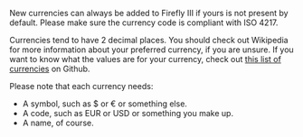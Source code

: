 New currencies can always be added to Firefly III if yours is not present by default. Please make sure the currency code is compliant with ISO 4217.

Currencies tend to have 2 decimal places. You should check out Wikipedia for more information about your preferred currency, if you are unsure. If you want to know what the values are for your currency, check out [this list of currencies](https://github.com/xsolla/currency-format/blob/master/currency-format.json) on Github.

Please note that each currency needs:

- A symbol, such as $ or € or something else.
- A code, such as EUR or USD or something you make up.
- A name, of course.